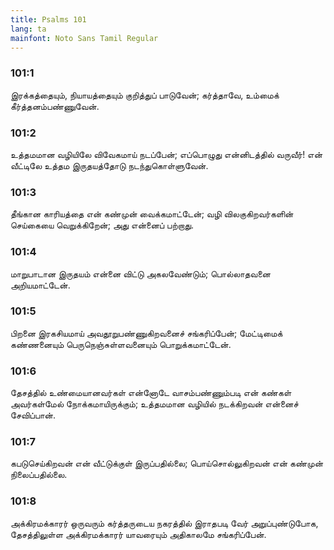 ```yaml
---
title: Psalms 101
lang: ta
mainfont: Noto Sans Tamil Regular
---
```


###  101:1

இரக்கத்தையும், நியாயத்தையும் குறித்துப் பாடுவேன்; கர்த்தாவே, உம்மைக் கீர்த்தனம்பண்ணுவேன்.

###  101:2

உத்தமமான வழியிலே விவேகமாய் நடப்பேன்; எப்பொழுது என்னிடத்தில் வருவீர்! என் வீட்டிலே உத்தம இருதயத்தோடு நடந்துகொள்ளுவேன்.

###  101:3

தீங்கான காரியத்தை என் கண்முன் வைக்கமாட்டேன்; வழி விலகுகிறவர்களின் செய்கையை வெறுக்கிறேன்; அது என்னைப் பற்றாது.

###  101:4

மாறுபாடான இருதயம் என்னை விட்டு அகலவேண்டும்; பொல்லாதவனை அறியமாட்டேன்.

###  101:5

பிறனை இரகசியமாய் அவதூறுபண்ணுகிறவனைச் சங்கரிப்பேன்; மேட்டிமைக் கண்ணனையும் பெருநெஞ்சுள்ளவனையும் பொறுக்கமாட்டேன்.

###  101:6

தேசத்தில் உண்மையானவர்கள் என்னோடே வாசம்பண்ணும்படி என் கண்கள் அவர்கள்மேல் நோக்கமாயிருக்கும்; உத்தமமான வழியில் நடக்கிறவன் என்னைச் சேவிப்பான்.

###  101:7

கபடுசெய்கிறவன் என் வீட்டுக்குள் இருப்பதில்லை; பொய்சொல்லுகிறவன் என் கண்முன் நிலைப்பதில்லை.

###  101:8

அக்கிரமக்காரர் ஒருவரும் கர்த்தருடைய நகரத்தில் இராதபடி வேர் அறுப்புண்டுபோக, தேசத்திலுள்ள அக்கிரமக்காரர் யாவரையும் அதிகாலமே சங்கரிப்பேன்.

